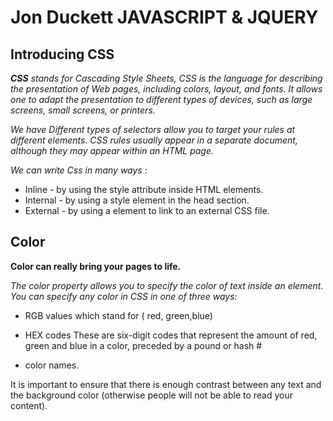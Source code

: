 # Jon Duckett JAVASCRIPT & JQUERY
## Introducing CSS

***CSS*** *stands for Cascading Style Sheets, CSS is the language for describing the presentation of Web pages, including colors, layout, and fonts. It allows one to adapt the presentation to different types of devices, such as large screens, small screens, or printers.*

*We have Different types of selectors allow you to target your rules at different elements.
CSS rules usually appear in a separate document, although they may appear within an HTML page.*

*We can write Css in many ways :*

  *	Inline - by using the style attribute inside HTML elements.
  * Internal - by using a style element in the head section.
   * 	External - by using a <link> element to link to an external CSS file.

   ## Color

   **Color can really bring your pages to life.** 

*The color property allows you to specify the color of text inside an element. You can specify any color in CSS in one of three ways:*

* 	RGB values which stand for ( red, green,blue)

 * HEX codes These are six-digit codes that represent the amount of red, green and blue in a color, preceded by a pound or hash #

 * color names.

 
It is important to ensure that there is enough contrast between any text and the background color (otherwise people will not be able to read your content).




